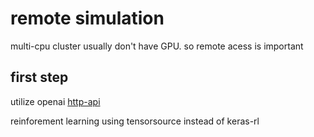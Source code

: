 # remote simulation
multi-cpu cluster usually don't have GPU. so remote acess is important

## first step
utilize openai [http-api](https://github.com/openai/gym-http-api)


reinforement learning using tensorsource instead of keras-rl
